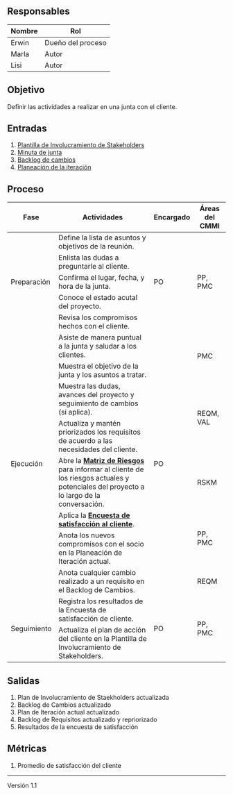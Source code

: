 ## Responsables

| Nombre  | Rol   |
|---------|-------|
| Erwin   | Dueño del proceso |
| Marla   | Autor |
| Lisi    | Autor |

## Objetivo
Definir las actividades a realizar en una junta con el cliente.

## Entradas
1. [Plantilla de Involucramiento de Stakeholders](https://docs.google.com/spreadsheets/d/1LJW6x2z5gMSXP4xEJpemfEZRcDW06QFz_OxPx2q0hZI/edit#gid=1409053923) 
2. [Minuta de junta](https://docs.google.com/document/d/1k6VO5KwX-mtLj0ZjzU7Rezhc-J7_iJ3ESrvyFMy-uRY/edit?usp=sharing)
3. [Backlog de cambios](https://docs.google.com/spreadsheets/d/1LJBa3L4L6kyVMiC2n8WxKfYz4tH5eatCR0WTTe5kJVw/edit#gid=1200040460)
4. [Planeación de la iteración](https://docs.google.com/spreadsheets/d/1LJBa3L4L6kyVMiC2n8WxKfYz4tH5eatCR0WTTe5kJVw/edit#gid=1457739545)

## Proceso
<table>
  <thead>
    <tr>
      <th>Fase</th>
      <th>Actividades</th>
      <th>Encargado</th>
      <th>Áreas del CMMI</th>
    </tr>
  </thead>
  <tbody>
    <tr>
      <td rowspan="5">Preparación</td>
      <td>Define la lista de asuntos y objetivos de la reunión.</td>
      <td rowspan="5">PO</td>
      <td rowspan="5">PP, PMC</td>
    </tr>
    <tr>
      <td>Enlista las dudas a preguntarle al cliente.</td>
    </tr>
    <tr>
      <td>Confirma el lugar, fecha, y hora de la junta.</td>
    </tr>
    <tr>
      <td>Conoce el estado acutal del proyecto.</td>
    </tr>
    <tr>
      <td>Revisa los compromisos hechos con el cliente.</td>
    </tr>
    <tr>
      <td rowspan="8">Ejecución</td>
      <td>Asiste de manera puntual a la junta y saludar a los clientes.</td>
      <td rowspan="8">PO</td>
      <td rowspan="2">PMC</td>
    </tr>
    <tr>
      <td>Muestra el objetivo de la junta y los asuntos a tratar.</td>
    </tr>
    <tr>
      <td>Muestra las dudas, avances del proyecto y seguimiento de cambios (si aplica).</td>
      <td rowspan="2">REQM, VAL</td>
    </tr>
    <tr>
      <td>Actualiza y mantén priorizados los requisitos de acuerdo a las necesidades del cliente.</td>
    </tr>
    <tr>
      <td>Abre la <strong><a href="https://docs.google.com/spreadsheets/d/18VTmqZFssfmSA94mQ-7-Vk1mXdO4NWjvTCE1Hzx7w4g/edit#gid=1120081718">Matriz de Riesgos</a></strong> para informar al cliente de los riesgos actuales y potenciales del proyecto a lo largo de la conversación.</td>
      <td>RSKM</td>
    </tr>
    <tr>
      <td>Aplica la <strong><a href="https://forms.gle/qk8K3Cgn8JJsB9dW6">Encuesta de satisfacción al cliente</a></strong>.</td>
      <td rowspan="2">PP, PMC</td>
    </tr>
    <tr>
      <td>Anota los nuevos compromisos con el socio en la Planeación de Iteración actual.</td>
    </tr>
    <tr>
      <td>Anota cualquier cambio realizado a un requisito en el Backlog de Cambios.</td>
      <td>REQM</td>
    </tr>
    <tr>
      <td rowspan="4">Seguimiento</td>
      <td>Registra los resultados de la Encuesta de satisfacción de cliente.</td>
      <td rowspan="4">PO</td>
      <td rowspan="4">PP, PMC</td>
    </tr>
    <tr>
      <td>Actualiza el plan de acción del cliente en la Plantilla de Involucramiento de Stakeholders.</td>
    </tr>
  </tbody>
</table>

## Salidas
1. Plan de Involucramiento de Staekholders actualizada
2. Backlog de Cambios actualizado
3. Plan de Iteración actual actualizado
4. Backlog de Requisitos actualizado y repriorizado
5. Resultados de la encuesta de satisfacción

## Métricas
1. Promedio de satisfacción del cliente

***
Versión 1.1
